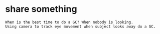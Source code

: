 # share something

```
When is the best time to do a GC? When nobody is looking. 
Using camera to track eye movement when subject looks away do a GC.
```
